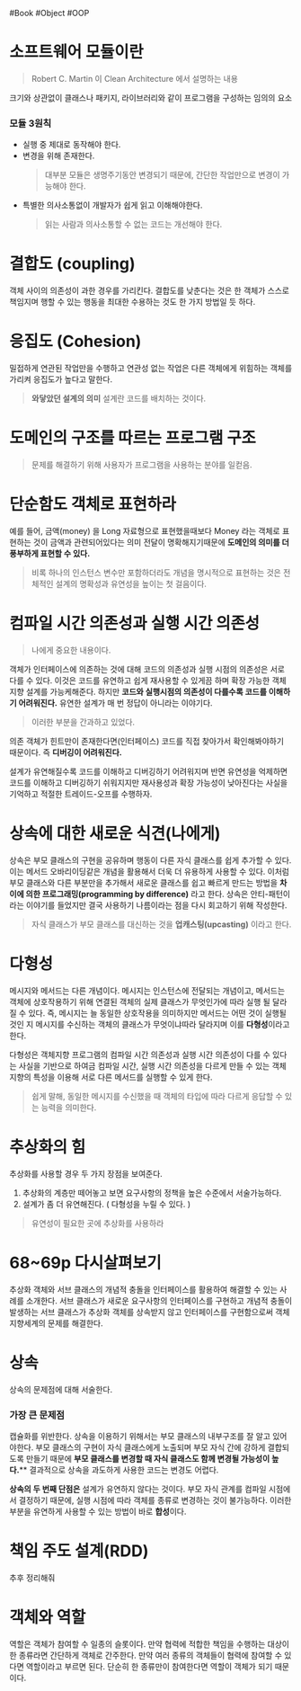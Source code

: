 #Book #Object #OOP
# 소프트웨어 모듈이란
> Robert C. Martin 이 Clean Architecture 에서 설명하는 내용

크기와 상관없이 클래스나 패키지, 라이브러리와 같이 프로그램을 구성하는 임의의 요소
### 모듈 3원칙
*  실행 중 제대로 동작해야 한다.
* 변경을 위해 존재한다.
	>  대부분 모듈은 생명주기동안 변경되기 때문에, 간단한 작업만으로 변경이 가능해야 한다.
* 특별한 의사소통없이 개발자가 쉽게 읽고 이해해야한다.
	> 읽는 사람과 의사소통할 수 없는 코드는 개선해야 한다.
	

# 결합도 (coupling)
객체 사이의 의존성이 과한 경우를 가리킨다.
결합도를 낮춘다는 것은 한 객체가 스스로 책임지며 행할 수 있는 행동을 최대한 수용하는 것도 한 가지 방법일 듯 하다.
# 응집도 (Cohesion)
밀접하게 연관된 작업만을 수행하고 연관성 없는 작업은 다른 객체에게 위힘하는 객체를 가리켜 응집도가 높다고 말한다.


> **와닿았던 설계의 의미**
> 설계란 코드를 배치하는 것이다.

# 도메인의 구조를 따르는 프로그램 구조
> 문제를 해결하기 위해 사용자가 프로그램을 사용하는 분야를 일컫음.

# 단순함도 객체로 표현하라
예를  들어, 금액(money) 을 Long 자료형으로 표현했을때보다 Money 라는 객체로 표현하는 것이
금액과 관련되어있다는 의미 전달이 명확해지기때문에 **도메인의 의미를 더 풍부하게 표현할 수 있다.**
> 비록 하나의 인스턴스 변수만 포함하더라도 개념을 명시적으로 표현하는 것은 전체적인 설계의 명확성과 유연성을 높이는 첫 걸음이다.


# 컴파일 시간 의존성과 실행 시간 의존성
> 나에게 중요한 내용이다.

객체가 인터페이스에 의존하는 것에 대해 코드의 의존성과 실행 시점의 의존성은 서로 다를 수 있다.
이것은 코드를 유연하고 쉽게 재사용할 수 있게끔 하며 확장 가능한 객체지향 설계를 가능케해준다.
하지만 **코드와 실행시점의 의존성이 다를수록 코드를 이해하기 어려워진다.**
유연한 설계가 매 번 정답이 아니라는 이야기다.
> 이러한 부분을 간과하고 있었다.

의존 객체가 힌트만이 존재한다면(인터페이스) 코드를 직접 찾아가서 확인해봐야하기 때문이다.
즉 **디버깅이 어려워진다.**

설계가 유연해질수록 코드를 이해하고 디버깅하기 어려워지며 반면 유연성을 억제하면 코드를 이해하고 디버깅하기 쉬워지지만 재사용성과 확장 가능성이 낮아진다는 사실을 기억하고 적절한 트레이드-오프를 수행하자.

# 상속에 대한 새로운 식견(나에게)
상속은 부모 클래스의 구현을 공유하며 행동이 다른 자식 클래스를 쉽게 추가할 수 있다.
이는 메서드 오바리이딩같은 개념을 활용해서 더욱 더 유용하게 사용할 수 있다.
이처럼 부모 클래스와 다른 부분만을 추가해서 새로운 클래스를 쉽고 빠르게 만드는 방법을
**차이에 의한 프로그래밍(programming by difference)** 라고 한다.
상속은 안티-패턴이라는 이야기를 들었지만 결국 사용하기 나름이라는 점을 다시 회고하기 위해 작성한다.
> 자식 클래스가 부모 클래스를 대신하는 것을 **업캐스팅(upcasting)** 이라고 한다.

# 다형성
메시지와 메서드는 다른 개념이다.
메시지는 인스턴스에 전달되는 개념이고,
메서드는 객체에 상호작용하기 위해 연결된 객체의 실제 클래스가 무엇인가에 따라 실행 될 달라질 수 있다.
즉, 메시지는 늘 동일한 상호작용을 의미하지만 메서드는 어떤 것이 실행될 것인 지 메시지를 수신하는 객체의 클래스가 무엇이냐따라 달라지며 이를 **다형성**이라고 한다.

다형성은 객체지향 프로그램의 컴파일 시간 의존성과 실행 시간 의존성이 다를 수 있다는 사실을 기반으로 하여금 컴파일 시간, 실행 시간 의존성을 다르게 만들 수 있는 객체지향의 특성을 이용해 서로 다른 메서드를 실행할 수 있게 한다.
> 쉽게 말해, 동일한 메시지를 수신했을 때 객체의 타입에 따라 다르게 응답할 수 있는 능력을 의미한다.

# 추상화의 힘
추상화를 사용할 경우 두 가지 장점을 보여준다.
1. 추상화의 계층만 떼어놓고 보면 요구사항의 정책을 높은 수준에서 서술가능하다.
2. 설계가 좀 더 유연해진다. ( 다형성을 누릴 수 있다. )
> 유연성이 필요한 곳에 추상화를 사용하라

# 68~69p 다시살펴보기
추상화 객체와 서브 클래스의 개념적 충돌을 인터페이스를 활용하여 해결할 수 있는 사례를 소개한다.
서브 클래스가 새로운 요구사항의 인터페이스를 구현하고 개념적 충돌이 발생하는 서브 클래스가 추상화 객체를 상속받지 않고 인터페이스를 구현함으로써 객체지향세계의 문제를 해결한다.

# 상속
상속의 문제점에 대해 서술한다.
### 가장 큰 문제점
캡슐화를 위반한다.
상속을 이용하기 위해서는 부모 클래스의 내부구조를 잘 알고 있어야한다.
부모 클래스의 구현이 자식 클래스에게 노출되며 부모 자식 간에 강하게 결합되도록 만들기 때문에 **부모 클래스를 변경할 때 자식 클래스도 함께 변경될 가능성이 높다.****
결과적으로 상속을 과도하게 사용한 코드는 변경도 어렵다.

**상속의 두 번째 단점은**
설계가 유연하지 않다는 것이다.
부모 자식 관계를 컴파일 시점에서 결정하기 때문에, 실행 시점에 따라 객체를 종류로 변경하는 것이 불가능하다.
이러한 부분을 유연하게 사용할 수 있는 방법이 바로 **합성**이다.

# 책임 주도 설계(RDD)
추후 정리해줘

# 객체와 역할
역할은 객체가 참여할 수 일종의 슬롯이다.
만약 협력에 적합한 책임을 수행하는 대상이 한 종류라면 간단하게 객체로 간주한다.
만약 여러 종류의 객체들이 협력에 참여할 수 있다면 역할이라고 부르면 된다.
단순히 한 종류만이 참여한다면 역할이 객체가 되기 때문이다.
